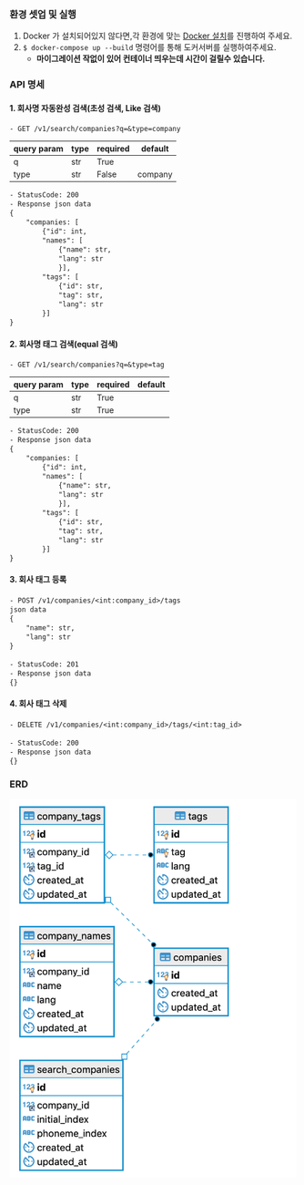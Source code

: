 ### 환경 셋업 및 실행
1. Docker 가 설치되어있지 않다면,각 환경에 맞는 [Docker 설치](https://docs.docker.com/install/)를 진행하여 주세요.
2. ```$ docker-compose up --build``` 명령어를 통해 도커서버를 실행하여주세요.
    - **마이그레이션 작없이 있어 컨테이너 띄우는데 시간이 걸릴수 있습니다.**

### API 명세

#### 1. 회사명 자동완성 검색(초성 검색, Like 검색)
    - GET /v1/search/companies?q=&type=company

|query param   | type  | required  | default  |
|---|---|---|---|
| q  | str  | True |   | 
| type | str  |  False |  company | 

    - StatusCode: 200
    - Response json data
    {
        "companies: [
            {"id": int,
            "names": [
                {"name": str,
                "lang": str
                }],
            "tags": [
                {"id": str,
                "tag": str,
                "lang": str
            }]
    }
    
#### 2. 회사명 태그 검색(equal 검색)
    - GET /v1/search/companies?q=&type=tag
|query param   | type  | required  | default  |
|---|---|---|---|
| q  | str  | True |   | 
| type | str  |  True |   | 
   
    - StatusCode: 200
    - Response json data
    {
        "companies: [
            {"id": int,
            "names": [
                {"name": str,
                "lang": str
                }],
            "tags": [
                {"id": str,
                "tag": str,
                "lang": str
            }]
    }

#### 3. 회사 태그 등록
    - POST /v1/companies/<int:company_id>/tags
    json data
    {   
        "name": str,
        "lang": str
    }
    
    - StatusCode: 201
    - Response json data
    {}
    

#### 4. 회사 태그 삭제
    - DELETE /v1/companies/<int:company_id>/tags/<int:tag_id>

    - StatusCode: 200
    - Response json data
    {}
    
### ERD
![ERD](erd.png)
